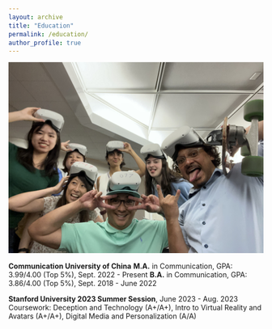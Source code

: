 ```yaml
---
layout: archive
title: "Education"
permalink: /education/
author_profile: true
---
```


![image](VR1.jpg)

**Communication University of China**
**M.A.** in Communication, GPA: 3.99/4.00 (Top 5%), Sept. 2022 - Present
**B.A.** in Communication, GPA: 3.86/4.00 (Top 5%), Sept. 2018 - June 2022

**Stanford University 2023 Summer Session**, June 2023 - Aug. 2023
Coursework: Deception and Technology (A+/A+), Intro to Virtual Reality and Avatars (A+/A+), Digital Media and Personalization (A/A)

